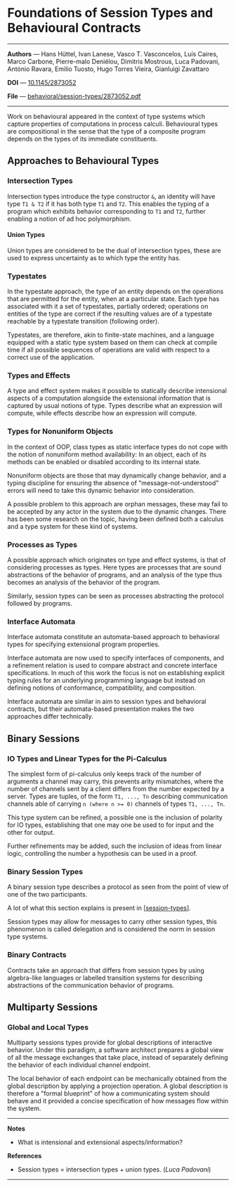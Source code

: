 # Foundations of Session Types and Behavioural Contracts

---

**Authors** — Hans Hüttel, Ivan Lanese, Vasco T. Vasconcelos, Luís Caires, Marco Carbone, Pierre-malo Deniélou, Dimitris Mostrous, Luca Padovani, António Ravara, Emilio Tuosto, Hugo Torres Vieira, Gianluigi Zavattaro

**DOI** — [10.1145/2873052](https://doi.org/10.1145/2873052)

**File** — [behavioral/session-types/2873052.pdf](https://github.com/rustype/bibliography/blob/main/behavioral/session-types/2873052.pdf)

---

Work on behavioural appeared in the context of type systems which capture properties of computations in process calculi.
Behavioural types are compositional in the sense that the type of a composite program depends on the types of its immediate constituents.

## Approaches to Behavioural Types

### Intersection Types

Intersection types introduce the type constructor `&`,
an identity will have type `T1 & T2` if it has both type `T1` and `T2`.
This enables the typing of a program which exhibits behavior corresponding to `T1` and `T2`,
further enabling a notion of ad hoc polymorphism.

#### Union Types

Union types are considered to be the dual of intersection types,
these are used to express uncertainty as to which type the entity has.

### Typestates

In the typestate approach, the type of an entity depends on the operations that are permitted for the entity, when at a particular state.
Each type has associated with it a set of typestates, partially ordered;
operations on entities of the type are correct if the resulting values are of a typestate reachable by a typestate transition (following order).

Typestates, are therefore, akin to finite-state machines,
and a language equipped with a static type system based on them can check at compile time if all possible sequences of operations are valid with respect to a correct use of the application.

### Types and Effects

A type and effect system makes it possible to statically describe intensional aspects of a computation alongside the extensional information that is captured by usual notions of type.
Types describe what an expression will compute, while effects describe how an expression will compute.

### Types for Nonuniform Objects

In the context of OOP, class types as static interface types do not cope with the notion of nonuniform method availability: In an object, each of its methods can be enabled or disabled according to its internal state.

Nonuniform objects are those that may dynamically change behavior,
and a typing discipline for ensuring the absence of "message-not-understood" errors will need to take this dynamic behavior into consideration.

A possible problem to this approach are orphan messages, these may fail to be accepted by any actor in the system due to the dynamic changes.
There has been some research on the topic, having been defined both a calculus and a type system for these kind of systems.

### Processes as Types

A possible approach which originates on type and effect systems,
is that of considering processes as types.
Here types are processes that are sound abstractions of the behavior of programs, and an analysis of the type thus becomes an analysis of the behavior of the program.

Similarly, session types can be seen as processes abstracting the protocol followed by programs.

### Interface Automata

Interface automata constitute an automata-based approach to behavioral types for specifying extensional program properties.

Interface automata are now used to specify interfaces of components, and a refinement relation is used to compare abstract and concrete interface specifications.
In much of this work the focus is not on establishing explicit typing rules for an underlying programming language but instead on defining notions of conformance, compatibility, and composition.

Interface automata are similar in aim to session types and behavioral contracts, but their automata-based presentation makes the two approaches differ technically.

## Binary Sessions

### IO Types and Linear Types for the Pi-Calculus

The simplest form of pi-calculus only keeps track of the number of arguments a channel may carry, this prevents arity mismatches,
where the number of channels sent by a client differs from the number expected by a server.
Types are tuples, of the form `T1, ..., Tn` describing communication channels able of carrying `n (where n >= 0)` channels of types `T1, ..., Tn`.

This type system can be refined, a possible one is the inclusion of polarity for IO types,
establishing that one may one be used to for input and the other for output.

Further refinements may be added, such the inclusion of ideas from linear logic, controlling the number a hypothesis can be used in a proof.

### Binary Session Types

A binary session type describes a protocol as seen from the point of view of one of the two participants.

A lot of what this section explains is present in [[session-types]].

Session types may allow for messages to carry other session types,
this phenomenon is called delegation and is considered the norm in session type systems.

### Binary Contracts

Contracts take an approach that differs from session types by using algebra-like languages or labelled transition systems
for describing abstractions of the communication behavior of programs.

## Multiparty Sessions

### Global and Local Types

Multiparty sessions types provide for global descriptions of interactive behavior.
Under this paradigm, a software architect prepares a global view of all the message exchanges that take place,
instead of separately defining the behavior of each individual channel endpoint.

The local behavior of each endpoint can be mechanically obtained from the global description by applying a projection operation.
A global description is therefore a "formal blueprint" of how a communicating system should behave and it provided a concise specification of how messages flow within the system.

---

**Notes**

- What is intensional and extensional aspects/information?

**References**

- <span id="1">Session types = intersection types + union types. (*Luca Padovani*)</span>

---

[//begin]: # "Autogenerated link references for markdown compatibility"
[session-types]: ../../notes/session-types "Session Types"
[//end]: # "Autogenerated link references"